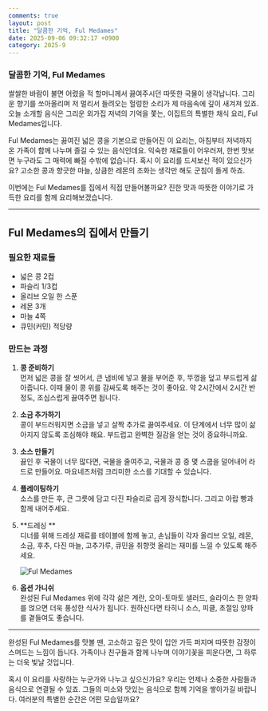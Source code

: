 ```yaml
---
comments: true
layout: post
title: "달콤한 기억, Ful Medames"
date: 2025-09-06 09:32:17 +0900
category: 2025-9
---
```


### 달콤한 기억, Ful Medames

쌀쌀한 바람이 불면 어렸을 적 할머니께서 끓여주시던 따뜻한 국물이 생각납니다. 그리운 향기를 쏘아올리며 저 멀리서 들려오는 헐렁한 소리가 제 마음속에 깊이 새겨져 있죠. 오늘 소개할 음식은 그리운 외가집 저녁의 기억을 쫓는, 이집트의 특별한 채식 요리, Ful Medames입니다.

Ful Medames는 끓여진 넓은 콩을 기본으로 만들어진 이 요리는, 아침부터 저녁까지 온 가족이 함께 나누며 즐길 수 있는 음식인데요. 익숙한 재료들이 어우러져, 한번 맛보면 누구라도 그 매력에 빠질 수밖에 없습니다. 혹시 이 요리를 드셔보신 적이 있으신가요? 고소한 콩과 향긋한 마늘, 상큼한 레몬의 조화는 생각만 해도 군침이 돌게 하죠. 

이번에는 Ful Medames를 집에서 직접 만들어볼까요? 진한 맛과 따뜻한 이야기로 가득한 요리를 함께 요리해보겠습니다. 

---

## Ful Medames의 집에서 만들기

### 필요한 재료들

- 넓은 콩 2컵
- 파슬리 1/3컵
- 올리브 오일 한 스푼
- 레몬 3개
- 마늘 4쪽
- 큐민(커민) 적당량

### 만드는 과정

1. **콩 준비하기**  
   먼저 넓은 콩을 잘 씻어서, 큰 냄비에 넣고 물을 부어준 후, 뚜껑을 덮고 부드럽게 삶아줍니다. 이때 물이 콩 위를 감싸도록 해주는 것이 좋아요. 약 2시간에서 2시간 반 정도, 조심스럽게 끓여주면 됩니다.  

2. **소금 추가하기**  
   콩이 부드러워지면 소금을 넣고 살짝 추가로 끓여주세요. 이 단계에서 너무 많이 삶아지지 않도록 조심해야 해요. 부드럽고 완벽한 질감을 얻는 것이 중요하니까요. 

3. **소스 만들기**  
   끓인 후 국물이 너무 많다면, 국물을 줄여주고, 국물과 콩 중 몇 스쿱을 덜어내어 라드로 만들어요. 마요네즈처럼 크리미한 소스를 기대할 수 있습니다.  

4. **플레이팅하기**  
   소스를 만든 후, 큰 그릇에 담고 다진 파슬리로 곱게 장식합니다. 그리고 아랍 빵과 함께 내어주세요. 

5. **드레싱 **  
   디너를 위해 드레싱 재료를 테이블에 함께 놓고, 손님들이 각자 올리브 오일, 레몬, 소금, 후추, 다진 마늘, 고추가루, 큐민을 취향껏 올리는 재미를 느낄 수 있도록 해주세요.  

   ![Ful Medames](https://www.themealdb.com/images/media/meals/lvn2d51598732465.jpg)

6. **옵션 가니쉬**  
   완성된 Ful Medames 위에 각각 삶은 계란, 오이-토마토 샐러드, 슬라이스 한 양파를 얹으면 더욱 풍성한 식사가 됩니다. 원하신다면 타히니 소스, 피클, 초절임 양파를 곁들여도 좋습니다. 

---

완성된 Ful Medames를 맛볼 땐, 고소하고 깊은 맛이 입안 가득 퍼지며 따뜻한 감정이 스며드는 느낌이 듭니다. 가족이나 친구들과 함께 나누며 이야기꽃을 피운다면, 그 하루는 더욱 빛날 것입니다. 

혹시 이 요리를 사랑하는 누군가와 나누고 싶으신가요? 우리는 언제나 소중한 사람들과 음식으로 연결될 수 있죠. 그들의 미소와 맛있는 음식으로 함께 기억을 쌓아가길 바랍니다. 여러분의 특별한 순간은 어떤 모습일까요?
